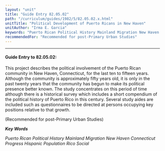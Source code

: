 ```yaml
---
layout: "unit"
title: "Guide Entry 82.05.02"
path: "/curriculum/guides/1982/5/82.05.02.x.html"
unitTitle: "Political Development of Puerto Ricans in New Haven"
unitAuthor: "Irma E. Garcia"
keywords: "Puerto Rican Political History Mainland Migration New Haven Connecticut Progress Hispanic Population Rico Social"
recommendedFor: "Recommended for post-Primary Urban Studies"
---
```

<body>
<hr/>
 <h4>
  Guide Entry to 82.05.02:
 </h4>
 This project describes the political involvement of the Puerto Rican community in New Haven, Connecticut, for the last ten to fifteen years.  Although the community is approximately fifty years old, it is only in the past twenty years that the community has begun to make its political presence better known.  The study concentrates on this period of time although there is a historical survey which includes a short compendium of the political history of Puerto Rico in this century.  Several study aides are included such as questionnaires to be directed at persons occupying key positions relative to that growth.
 <p>
  (Recommended for post-Primary Urban Studies)
 </p>
<p>
  <b>
   <i>
    Key Words
   </i>
  </b>
  <br/>
 </p>
 <p>
  <i>
   Puerto Rican Political History Mainland Migration New Haven Connecticut Progress Hispanic Population Rico Social
  </i>
 </p>

</body>